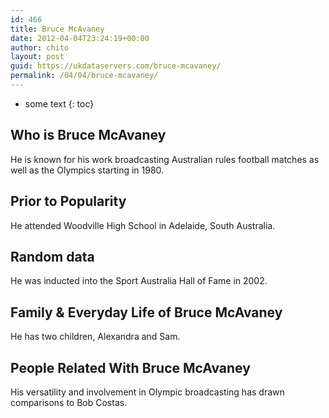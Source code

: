 ```yaml
---
id: 466
title: Bruce McAvaney
date: 2012-04-04T23:24:19+00:00
author: chito
layout: post
guid: https://ukdataservers.com/bruce-mcavaney/
permalink: /04/04/bruce-mcavaney/
---
```


* some text
{: toc}


## Who is  Bruce McAvaney
                  
                  
                  
He is known for his work broadcasting Australian rules football matches as well as the Olympics starting in 1980.
                  
                
                
                
## Prior to Popularity 
                  
                  
                  
He attended Woodville High School in Adelaide, South Australia.
                  
                
                
                
## Random data 
                  
                  
                  
He was inducted into the Sport Australia Hall of Fame in 2002.
                  
                
                
                
## Family & Everyday Life of Bruce McAvaney
                  
                  
                  
He has two children, Alexandra and Sam.
                  
                
                
                
## People Related With  Bruce McAvaney
                  
                  
                  
His versatility and involvement in Olympic broadcasting has drawn comparisons to Bob Costas.
                  
                
              
            
          
          
          
    
    
  
